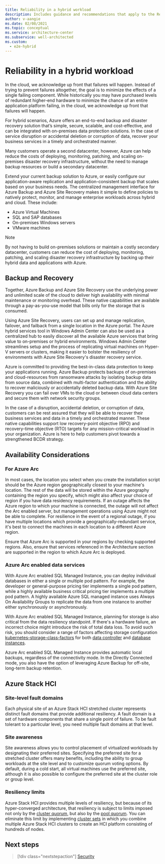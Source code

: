 ```yaml
---
title: Reliability in a hybrid workload
description: Includes guidance and recommendations that apply to the Reliability pillar in a hybrid and multi-cloud workload.
author: v-aangie
ms.date: 02/08/2021
ms.topic: conceptual
ms.service: architecture-center
ms.subservice: well-architected
ms.custom:
  - e2e-hybrid
---
```


# Reliability in a hybrid workload

In the cloud, we acknowledge up front that failures will happen. Instead of trying to prevent failures altogether, the goal is to minimize the effects of a single failing component. While historically you may have purchased levels of redundant higher-end hardware to minimize the chance of an entire application platform failing, in the cloud, we acknowledge up front that failures will happen.

For hybrid scenarios, Azure offers an end-to-end backup and disaster recovery solution that’s simple, secure, scalable, and cost-effective, and can be integrated with on-premises data protection solutions. In the case of service disruption or accidental deletion or corruption of data, recover your business services in a timely and orchestrated manner.

Many customers operate a second datacenter, however, Azure can help reduce the costs of deploying, monitoring, patching, and scaling on-premises disaster recovery infrastructure, without the need to manage backup resources or build a secondary datacenter.
 
Extend your current backup solution to Azure, or easily configure our application-aware replication and application-consistent backup that scales based on your business needs. The centralized management interface for Azure Backup and Azure Site Recovery makes it simple to define policies to natively protect, monitor, and manage enterprise workloads across hybrid and cloud. These include:

- Azure Virtual Machines
- SQL and SAP databases
- On-premises Windows servers
- VMware machines

> [!NOTE]
> By not having to build on-premises solutions or maintain a costly secondary datacenter, customers can reduce the cost of deploying, monitoring, patching, and scaling disaster recovery infrastructure by backing up their hybrid data and applications with Azure.
 
## Backup and Recovery

Together, Azure Backup and Azure Site Recovery use the underlying power and unlimited scale of the cloud to deliver high availability with minimal maintenance or monitoring overhead. These native capabilities are available through a pay-as-you-use model that bills only for the storage that is consumed.

Using Azure Site Recovery, users can set up and manage replication, failover, and failback from a single location in the Azure portal. The Azure hybrid services tool in Windows Admin Center can also be used as a centralized hub to easily discover all the available Azure services that bring value to on-premises or hybrid environments. Windows Admin Center streamlines setup and the process of replicating virtual machines on Hyper-V servers or clusters, making it easier to bolster the resiliency of environments with Azure Site Recovery's disaster recovery service.

Azure is committed to providing the best-in-class data protection to keep your applications running. Azure Backup protects backups of on-premises and cloud-resources from ransomware attacks by isolating backup data from source data, combined with multi-factor authentication and the ability to recover maliciously or accidentally deleted backup data. With Azure Site Recovery you can fail over VMs to the cloud or between cloud data centers and secure them with network security groups.

In the case of a disruption, accidental deletion, or corruption of data, customers can be rest assured that they will be able to recover their business services and data in a timely and orchestrated manner. These native capabilities support low recovery-point objective (RPO) and recovery-time objective (RTO) targets for any mission-critical workload in your organization. Azure is here to help customers pivot towards a strengthened BCDR strategy.

## Availability Considerations

### For Azure Arc

In most cases, the location you select when you create the installation script should be the Azure region geographically closest to your machine's location. The rest of the data will be stored within the Azure geography containing the region you specify, which might also affect your choice of region if you have data residency requirements. If an outage affects the Azure region to which your machine is connected, the outage will not affect the Arc enabled server, but management operations using Azure might not be able to complete. For resilience in the event of a regional outage, if you have multiple locations which provide a geographically-redundant service, it's best to connect the machines in each location to a different Azure region.

Ensure that Azure Arc is supported in your regions by checking supported regions. Also, ensure that services referenced in the Architecture section are supported in the region to which Azure Arc is deployed.

### Azure Arc enabled data services

With Azure Arc enabled SQL Managed Instance, you can deploy individual databases in either a single or multiple pod pattern. For example, the developer or general-purpose pricing tier implements a single pod pattern, while a highly available business critical pricing tier implements a multiple pod pattern. A highly available Azure SQL managed instance uses Always On Availability Groups to replicate the data from one instance to another either synchronously or asynchronously.

With Azure Arc enabled SQL Managed Instance, planning for storage is also critical from the data resiliency standpoint. If there's a hardware failure, an incorrect choice might introduce the risk of total data loss. To avoid such risk, you should consider a range of factors affecting storage configuration [kubernetes-storage-class-factors](/azure/azure-arc/data/storage-configuration#factors-to-consider-when-choosing-your-storage-configuration) for both [data controller](/azure/azure-arc/data/storage-configuration#data-controller-storage-configuration) and [database instances](/azure/azure-arc/data/storage-configuration#database-instance-storage-configuration).

Azure Arc enabled SQL Managed Instance provides automatic local backups, regardless of the connectivity mode. In the Directly Connected mode, you also have the option of leveraging Azure Backup for off-site, long-term backup retention.

## Azure Stack HCI

### Site-level fault domains

Each physical site of an Azure Stack HCI stretched cluster represents distinct fault domains that provide additional resiliency. A fault domain is a set of hardware components that share a single point of failure. To be fault tolerant to a particular level, you need multiple fault domains at that level.

### Site awareness

Site awareness allows you to control placement of virtualized workloads by designating their preferred sites. Specifying the preferred site for a stretched cluster offers many benefits, including the ability to group workloads at the site level and to customize quorum voting options. By default, during a cold start, all virtual machines use the preferred site, although it is also possible to configure the preferred site at the cluster role or group level.

### Resiliency limits

Azure Stack HCI provides multiple levels of resiliency, but because of its hyper-converged architecture, that resiliency is subject to limits imposed not only by the [cluster quorum](https://docs.microsoft.com/windows-server/storage/storage-spaces/understand-quorum#cluster-quorum-overview), but also by the [pool quorum](https://docs.microsoft.com/windows-server/storage/storage-spaces/understand-quorum#pool-quorum-overview). You can eliminate this limit by implementing [cluster sets](https://docs.microsoft.com/windows-server/storage/storage-spaces/cluster-sets) in which you combine multiple Azure Stack HCI clusters to create an HCI platform consisting of hundreds of nodes.

## Next steps

>[!div class="nextstepaction"] 
>[Security](/azure/architecture/framework/hybrid/hybrid-security)